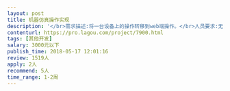 ```yaml
---                
layout: post       
title: 机器仿真操作实现           
description: '</br>需求描述:将一台设备上的操作转移到web端操作。</br>人员要求:无</br>是否需要驻场:不需要</br>可参考:仿真类软件系统，具体详情电话联系</br>'     
contenturl: https://pro.lagou.com/project/7900.html      
tags: [其他开发]            
salary: 3000元以下          
publish_time: 2018-05-17 12:01:16         
review: 1519人                   
apply: 2人                   
recommend: 5人                   
time_range: 1-2周              
---                 
```


